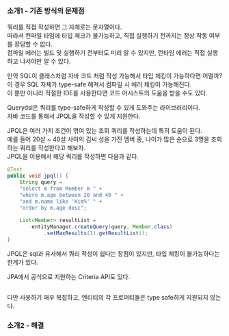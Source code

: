 ### 소개1 - 기존 방식의 문제점

쿼리를 직접 작성하면 그 자체로는 문자열이다.  
따라서 컨파일 타임에 타입 체크가 불가능하고, 직접 실행하기 전까지는 정상 작동 여부를 장담할 수 없다.  
컴파일 에러는 빌드 및 실행하기 전부터도 미리 알 수 있지만, 런타임 에러는 직접 실행하고 나서야만 알 수 있다.

만약 SQL이 클래스처럼 자바 코드 처럼 작성 가능해서 타입 체킹이 가능하다면 어떨까?  
이 경우 SQL 자체가 type-safe 해져서 컴파일 시 에러 체킹이 가능해진다.  
이 뿐만 아니라 적절한 IDE를 사용한다면 코드 어시스트의 도움을 받을 수도 있다.

Querydsl은 쿼리를 type-safe하게 작성할 수 있게 도와주는 라이브러리이다.  
자바 코드를 통해서 JPQL을 작성할 수 있게 지원한다.

JPQL은 여러 가지 조건이 엮여 있는 조회 쿼리를 작성하는데 특히 도움이 된다.  
예를 들어 20살 ~ 40살 사이의 김씨 성을 가진 멤버 중, 나이가 많은 순으로 3명을 조회하는 쿼리를 작성한다고 해보자.  
JPQL을 이용해서 해당 쿼리를 작성하면 다음과 같다.

```java
@Test
public void jpql() {
    String query =
    "select m from Member m " +
    "where m.age between 20 and 40 " +
    "and m.name like 'Kim%' " +
    "order by m.age desc";
     
    List<Member> resultList =
        entityManager.createQuery(query, Member.class)
            .setMaxResults(3).getResultList();
}
```

JPQL은 sql과 유사해서 쿼리 작성이 쉽다는 장점이 있지만, 타입 체킹이 불가능하다는 한계가 있다.

JPA에서 공식으로 지원하는 Criteria API도 있다.

```java

```

다만 사용하기 매우 복잡하고, 엔티티의 각 프로퍼티들은 type safe하게 지원되지 않는다.

### 소개2 - 해결



